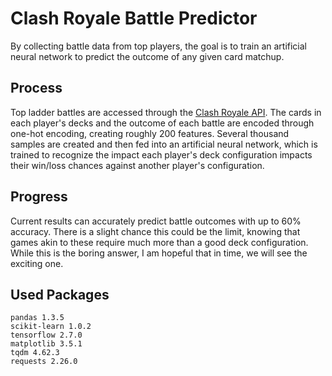 # Clash Royale Battle Predictor
By collecting battle data from top players, the goal is to train an artificial neural network to predict the outcome of any given card matchup.

## Process
Top ladder battles are accessed through the [Clash Royale API](https://developer.clashroyale.com/#/). The cards in each player's decks and the outcome of each battle are encoded through one-hot encoding, creating roughly 200 features. Several thousand samples are created and then fed into an artificial neural network, which is trained to recognize the impact each player's deck configuration impacts their win/loss chances against another player's configuration.

## Progress
Current results can accurately predict battle outcomes with up to 60% accuracy. There is a slight chance this could be the limit, knowing that games akin to these require much more than a good deck configuration. While this is the boring answer, I am hopeful that in time, we will see the exciting one.

## Used Packages
```
pandas 1.3.5
scikit-learn 1.0.2
tensorflow 2.7.0
matplotlib 3.5.1
tqdm 4.62.3
requests 2.26.0
```

